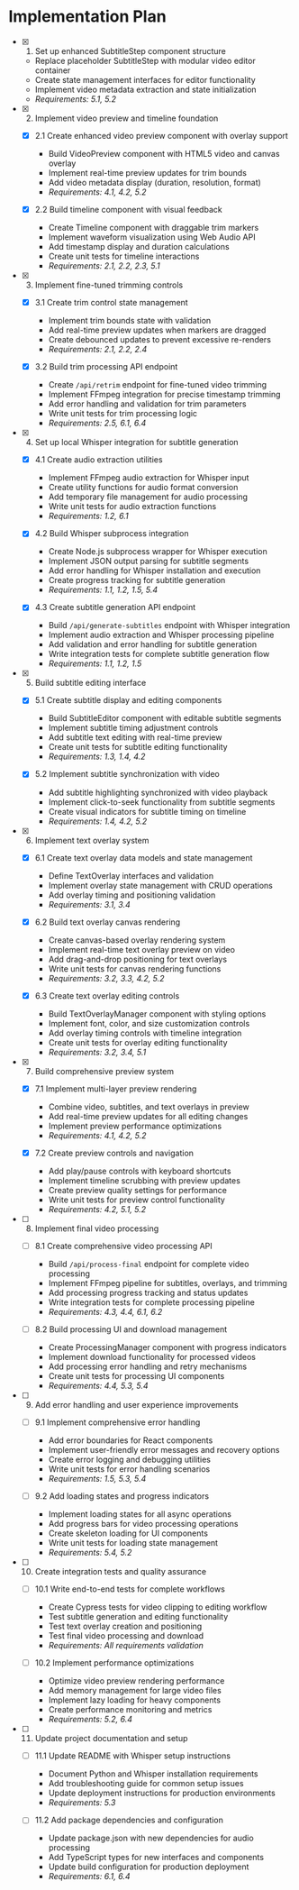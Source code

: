 # Implementation Plan

- [x] 1. Set up enhanced SubtitleStep component structure

  - Replace placeholder SubtitleStep with modular video editor container
  - Create state management interfaces for editor functionality
  - Implement video metadata extraction and state initialization
  - _Requirements: 5.1, 5.2_

- [x] 2. Implement video preview and timeline foundation

  - [x] 2.1 Create enhanced video preview component with overlay support

    - Build VideoPreview component with HTML5 video and canvas overlay
    - Implement real-time preview updates for trim bounds
    - Add video metadata display (duration, resolution, format)
    - _Requirements: 4.1, 4.2, 5.2_

  - [x] 2.2 Build timeline component with visual feedback
    - Create Timeline component with draggable trim markers
    - Implement waveform visualization using Web Audio API
    - Add timestamp display and duration calculations
    - Create unit tests for timeline interactions
    - _Requirements: 2.1, 2.2, 2.3, 5.1_

- [x] 3. Implement fine-tuned trimming controls

  - [x] 3.1 Create trim control state management

    - Implement trim bounds state with validation
    - Add real-time preview updates when markers are dragged
    - Create debounced updates to prevent excessive re-renders
    - _Requirements: 2.1, 2.2, 2.4_

  - [x] 3.2 Build trim processing API endpoint
    - Create `/api/retrim` endpoint for fine-tuned video trimming
    - Implement FFmpeg integration for precise timestamp trimming
    - Add error handling and validation for trim parameters
    - Write unit tests for trim processing logic
    - _Requirements: 2.5, 6.1, 6.4_

- [x] 4. Set up local Whisper integration for subtitle generation

  - [x] 4.1 Create audio extraction utilities

    - Implement FFmpeg audio extraction for Whisper input
    - Create utility functions for audio format conversion
    - Add temporary file management for audio processing
    - Write unit tests for audio extraction functions
    - _Requirements: 1.2, 6.1_

  - [x] 4.2 Build Whisper subprocess integration

    - Create Node.js subprocess wrapper for Whisper execution
    - Implement JSON output parsing for subtitle segments
    - Add error handling for Whisper installation and execution
    - Create progress tracking for subtitle generation
    - _Requirements: 1.1, 1.2, 1.5, 5.4_

  - [x] 4.3 Create subtitle generation API endpoint
    - Build `/api/generate-subtitles` endpoint with Whisper integration
    - Implement audio extraction and Whisper processing pipeline
    - Add validation and error handling for subtitle generation
    - Write integration tests for complete subtitle generation flow
    - _Requirements: 1.1, 1.2, 1.5_

- [x] 5. Build subtitle editing interface

  - [x] 5.1 Create subtitle display and editing components

    - Build SubtitleEditor component with editable subtitle segments
    - Implement subtitle timing adjustment controls
    - Add subtitle text editing with real-time preview
    - Create unit tests for subtitle editing functionality
    - _Requirements: 1.3, 1.4, 4.2_

  - [x] 5.2 Implement subtitle synchronization with video
    - Add subtitle highlighting synchronized with video playback
    - Implement click-to-seek functionality from subtitle segments
    - Create visual indicators for subtitle timing on timeline
    - _Requirements: 1.4, 4.2, 5.2_

- [x] 6. Implement text overlay system

  - [x] 6.1 Create text overlay data models and state management

    - Define TextOverlay interfaces and validation
    - Implement overlay state management with CRUD operations
    - Add overlay timing and positioning validation
    - _Requirements: 3.1, 3.4_

  - [x] 6.2 Build text overlay canvas rendering

    - Create canvas-based overlay rendering system
    - Implement real-time text overlay preview on video
    - Add drag-and-drop positioning for text overlays
    - Write unit tests for canvas rendering functions
    - _Requirements: 3.2, 3.3, 4.2, 5.2_

  - [x] 6.3 Create text overlay editing controls
    - Build TextOverlayManager component with styling options
    - Implement font, color, and size customization controls
    - Add overlay timing controls with timeline integration
    - Create unit tests for overlay editing functionality
    - _Requirements: 3.2, 3.4, 5.1_

- [x] 7. Build comprehensive preview system

  - [x] 7.1 Implement multi-layer preview rendering

    - Combine video, subtitles, and text overlays in preview
    - Add real-time preview updates for all editing changes
    - Implement preview performance optimizations
    - _Requirements: 4.1, 4.2, 5.2_

  - [x] 7.2 Create preview controls and navigation
    - Add play/pause controls with keyboard shortcuts
    - Implement timeline scrubbing with preview updates
    - Create preview quality settings for performance
    - Write unit tests for preview control functionality
    - _Requirements: 4.2, 5.1, 5.2_

- [ ] 8. Implement final video processing

  - [ ] 8.1 Create comprehensive video processing API

    - Build `/api/process-final` endpoint for complete video processing
    - Implement FFmpeg pipeline for subtitles, overlays, and trimming
    - Add processing progress tracking and status updates
    - Write integration tests for complete processing pipeline
    - _Requirements: 4.3, 4.4, 6.1, 6.2_

  - [ ] 8.2 Build processing UI and download management
    - Create ProcessingManager component with progress indicators
    - Implement download functionality for processed videos
    - Add processing error handling and retry mechanisms
    - Create unit tests for processing UI components
    - _Requirements: 4.4, 5.3, 5.4_

- [ ] 9. Add error handling and user experience improvements

  - [ ] 9.1 Implement comprehensive error handling

    - Add error boundaries for React components
    - Implement user-friendly error messages and recovery options
    - Create error logging and debugging utilities
    - Write unit tests for error handling scenarios
    - _Requirements: 1.5, 5.3, 5.4_

  - [ ] 9.2 Add loading states and progress indicators
    - Implement loading states for all async operations
    - Add progress bars for video processing operations
    - Create skeleton loading for UI components
    - Write unit tests for loading state management
    - _Requirements: 5.4, 5.2_

- [ ] 10. Create integration tests and quality assurance

  - [ ] 10.1 Write end-to-end tests for complete workflows

    - Create Cypress tests for video clipping to editing workflow
    - Test subtitle generation and editing functionality
    - Test text overlay creation and positioning
    - Test final video processing and download
    - _Requirements: All requirements validation_

  - [ ] 10.2 Implement performance optimizations
    - Optimize video preview rendering performance
    - Add memory management for large video files
    - Implement lazy loading for heavy components
    - Create performance monitoring and metrics
    - _Requirements: 5.2, 6.4_

- [ ] 11. Update project documentation and setup

  - [ ] 11.1 Update README with Whisper setup instructions

    - Document Python and Whisper installation requirements
    - Add troubleshooting guide for common setup issues
    - Update deployment instructions for production environments
    - _Requirements: 5.3_

  - [ ] 11.2 Add package dependencies and configuration
    - Update package.json with new dependencies for audio processing
    - Add TypeScript types for new interfaces and components
    - Update build configuration for production deployment
    - _Requirements: 6.1, 6.4_
